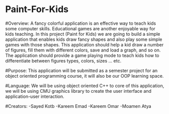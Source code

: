 # Paint-For-Kids

#Overview:
A fancy colorful application is an effective way to teach kids some computer skills. Educational games are another enjoyable way 
for kids teaching.
In this project (Paint for Kids) we are going to build a simple application that enables kids draw fancy shapes and also play some 
simple games with those shapes. This application should help a kid draw a number of figures, fill them with different colors, 
save and load a graph, and so on. The application should provide a game playing mode to teach kids how to differentiate between figures
types, colors, sizes … etc. 

#Purpose:
This application will be submitted as a semester project for an object oriented programming course, it will also be our OOP learning space.  

#Language:
We will be using object oriented C++ to core of this application, we will be using CMU graphics library to create the user interface
and application-user interaction.

#Creators:
-Sayed Kotb 
-Kareem Emad
-Kareem Omar
-Moamen Atya
